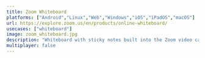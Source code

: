 ```yaml
---
title: Zoom Whiteboard
platforms: ["Android","Linux","Web","Windows","iOS","iPadOS","macOS"]
url: https://explore.zoom.us/en/products/online-whiteboard/
usecases: ["whiteboard"]
image: zoom_whiteboard.jpg
description: "Whiteboard with sticky notes built into the Zoom video calling product."
multiplayer: false
---
```

